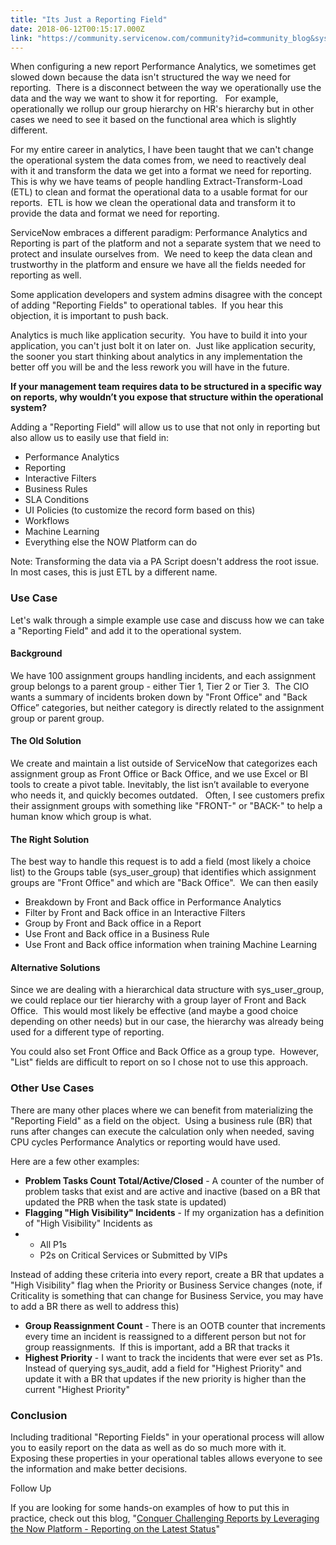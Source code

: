 ```yaml
---
title: "Its Just a Reporting Field"
date: 2018-06-12T00:15:17.000Z
link: "https://community.servicenow.com/community?id=community_blog&sys_id=2f99990fdbee5b00fece0b55ca9619fb"
---
```

<p>When configuring a new report Performance Analytics, we sometimes get slowed down because the data isn&#39;t structured the way we need for reporting.  There is a disconnect between the way we operationally use the data and the way we want to show it for reporting.   For example, operationally we rollup our group hierarchy on HR&#39;s hierarchy but in other cases we need to see it based on the functional area which is slightly different. </p>
<p>For my entire career in analytics, I have been taught that we can&#39;t change the operational system the data comes from, we need to reactively deal with it and transform the data we get into a format we need for reporting.  This is why we have teams of people handling Extract-Transform-Load (ETL) to clean and format the operational data to a usable format for our reports.  ETL is how we clean the operational data and transform it to provide the data and format we need for reporting.</p>
<p>ServiceNow embraces a different paradigm: Performance Analytics and Reporting is part of the platform and not a separate system that we need to protect and insulate ourselves from.  We need to keep the data clean and trustworthy in the platform and ensure we have all the fields needed for reporting as well.</p>
<p>Some application developers and system admins disagree with the concept of adding &#34;Reporting Fields&#34; to operational tables.  If you hear this objection, it is important to push back. </p>
<p>Analytics is much like application security.  You have to build it into your application, you can&#39;t just bolt it on later on.  Just like application security, the sooner you start thinking about analytics in any implementation the better off you will be and the less rework you will have in the future.</p>
<p><strong>If your management team requires data to be structured in a specific way on reports, why wouldn’t you expose that structure within the operational system?</strong></p>
<p>Adding a &#34;Reporting Field&#34; will allow us to use that not only in reporting but also allow us to easily use that field in:</p>
<ul><li>Performance Analytics</li><li>Reporting</li><li>Interactive Filters</li><li>Business Rules</li><li>SLA Conditions</li><li>UI Policies (to customize the record form based on this)</li><li>Workflows</li><li>Machine Learning</li><li>Everything else the NOW Platform can do</li></ul>
<p>Note: Transforming the data via a PA Script doesn&#39;t address the root issue.  In most cases, this is just ETL by a different name.</p>
<h3><strong>Use Case</strong></h3>
<p>Let&#39;s walk through a simple example use case and discuss how we can take a &#34;Reporting Field&#34; and add it to the operational system.</p>
<h4><strong>Background</strong></h4>
<p>We have 100 assignment groups handling incidents, and each assignment group belongs to a parent group - either Tier 1, Tier 2 or Tier 3.  The CIO wants a summary of incidents broken down by &#34;Front Office&#34; and &#34;Back Office” categories, but neither category is directly related to the assignment group or parent group.</p>
<h4><strong>The Old Solution</strong></h4>
<p>We create and maintain a list outside of ServiceNow that categorizes each assignment group as Front Office or Back Office, and we use Excel or BI tools to create a pivot table. Inevitably, the list isn’t available to everyone who needs it, and quickly becomes outdated.   Often, I see customers prefix their assignment groups with something like &#34;FRONT-&#34; or &#34;BACK-&#34; to help a human know which group is what.</p>
<h4><strong>The Right Solution</strong></h4>
<p>The best way to handle this request is to add a field (most likely a choice list) to the Groups table (sys_user_group) that identifies which assignment groups are &#34;Front Office&#34; and which are &#34;Back Office&#34;.  We can then easily</p>
<ul><li>Breakdown by Front and Back office in Performance Analytics</li><li>Filter by Front and Back office in an Interactive Filters</li><li>Group by Front and Back office in a Report</li><li>Use Front and Back office in a Business Rule</li><li>Use Front and Back office information when training Machine Learning</li></ul>
<h4><strong>Alternative Solutions</strong></h4>
<p>Since we are dealing with a hierarchical data structure with sys_user_group, we could replace our tier hierarchy with a group layer of Front and Back Office.  This would most likely be effective (and maybe a good choice depending on other needs) but in our case, the hierarchy was already being used for a different type of reporting.</p>
<p>You could also set Front Office and Back Office as a group type.  However, &#34;List&#34; fields are difficult to report on so I chose not to use this approach.</p>
<h3><strong>Other Use Cases</strong></h3>
<p>There are many other places where we can benefit from materializing the &#34;Reporting Field&#34; as a field on the object.  Using a business rule (BR) that runs after changes can execute the calculation only when needed, saving CPU cycles Performance Analytics or reporting would have used.</p>
<p>Here are a few other examples:</p>
<ul><li><strong>Problem Tasks Count Total/Active/Closed</strong> - A counter of the number of problem tasks that exist and are active and inactive (based on a BR that updated the PRB when the task state is updated)</li><li><strong>Flagging &#34;High Visibility&#34; Incidents</strong> - If my organization has a definition of &#34;High Visibility&#34; Incidents as</li><li>
<ul><li>All P1s</li><li>P2s on Critical Services or Submitted by VIPs</li></ul>
</li></ul>
<p>Instead of adding these criteria into every report, create a BR that updates a &#34;High Visibility&#34; flag when the Priority or Business Service changes (note, if Criticality is something that can change for Business Service, you may have to add a BR there as well to address this)</p>
<ul><li><strong>Group Reassignment Count</strong> - There is an OOTB counter that increments every time an incident is reassigned to a different person but not for group reassignments.  If this is important, add a BR that tracks it</li><li><strong>Highest Priority</strong> - I want to track the incidents that were ever set as P1s.  Instead of querying sys_audit, add a field for &#34;Highest Priority&#34; and update it with a BR that updates if the new priority is higher than the current &#34;Highest Priority&#34;</li></ul>
<h3><strong>Conclusion</strong></h3>
<p>Including traditional &#34;Reporting Fields&#34; in your operational process will allow you to easily report on the data as well as do so much more with it.  Exposing these properties in your operational tables allows everyone to see the information and make better decisions.</p>
<p>Follow Up</p>
<p>If you are looking for some hands-on examples of how to put this in practice, check out this blog, &#34;<a href="https://community.servicenow.com/community?id&#61;community_blog&amp;sys_id&#61;37c045cadbcf409023f4a345ca961921" rel="nofollow">Conquer Challenging Reports by Leveraging the Now Platform - Reporting on the Latest Status</a>&#34; </p>